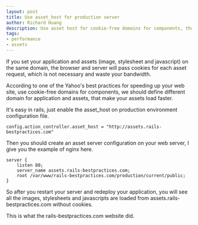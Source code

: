 ```yaml
---
layout: post
title: Use asset_host for production server
author: Richard Huang
description: Use asset host for cookie-free domains for components, that make your components load faster.
tags:
- performance
- assets
---
```

If you set your application and assets (image, stylesheet and javascript) on the same domain, the browser and server will pass cookies for each asset request, which is not necessary and waste your bandwidth.

According to one of the Yahoo's best practices for speeding up your web site, use cookie-free domains for components, we should define different domain for application and assets, that make your assets load faster.

It's easy in rails, just enable the asset_host on production environment configuration file.

    config.action_controller.asset_host = "http://assets.rails-bestpractices.com"

Then you should create an asset server configuration on your web server, I give you the example of nginx here.

    server {
        listen 80;
        server_name assets.rails-bestpractices.com;
        root /var/www/rails-bestpractices.com/production/current/public;
    }

So after you restart your server and redeploy your application, you will see all the images, stylesheets and javascripts are loaded from assets.rails-bestpractices.com without cookies.

This is what the rails-bestpractices.com website did.

